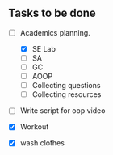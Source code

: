 ## Tasks to be done
- [ ] Academics planning.
	- [x] SE Lab
	- [ ] SA
	- [ ] GC
	- [ ] AOOP 
	- [ ] Collecting questions
	- [ ] Collecting resources
- [ ] Write script for oop video
- [x] Workout
- [x] wash clothes

